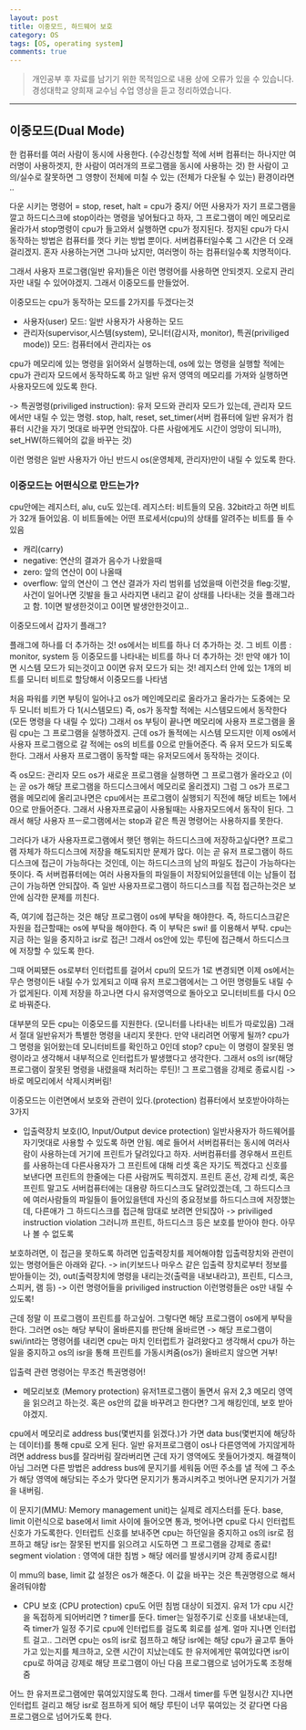 ```yaml
---
layout: post
title: 이중모드, 하드웨어 보호
category: OS
tags: [OS, operating system]
comments: true
---
```


> 개인공부 후 자료를 남기기 위한 목적임으로 내용 상에 오류가 있을 수 있습니다.    
경성대학교 양희재 교수님 수업 영상을 듣고 정리하였습니다.     

<hr>

## 이중모드(Dual Mode)

한 컴퓨터를 여러 사람이 동시에 사용한다. (수강신청할 적에 서버 컴퓨터는 하나지만 여러명이 사용하겟지, 한 사람이 여러개의 프로그램을 동시에 사용하는 것) 한 사람이 고의/실수로 잘못하면 그 영향이 전체에 미칠 수 있는 (전체가 다운될 수 있는) 환경이라면 ..

다운 시키는 명령어 = stop, reset, halt = cpu가 중지/
어떤 사용자가 자기 프로그램을 깔고 하드디스크에 stop이라는 명령을 넣어뒀다고 하자, 그 프로그램이 메인 메모리로 올라가서 stop명령이 cpu가 들고와서 실행하면 cpu가 정지된다. 정지된 cpu가 다시 동작하는 방법은 컴퓨터를 껏다 키는 방법 뿐이다. 서버컴퓨터일수록 그 시간은 더 오래 걸리겠지. 혼자 사용하는거면 그나마 났지만, 여러명이 하는 컴퓨터일수록 치명적이다.

그래서 사용자 프로그램(일반 유저)들은 이런 명령어를 사용하면 안되겟지. 오로지 관리자만 내릴 수 있어야겠지. 그래서 이중모드를 만들었어.

이중모드는 cpu가 동작하는 모드를 2가지를 두겠다는것
- 사용자(user) 모드: 일반 사용자가 사용하는 모드
- 관리자(supervisor,시스템(system), 모니터(감시자, monitor), 특권(priviliged mode)) 모드: 컴퓨터에서 관리자는 os

cpu가 메모리에 있는 명령을 읽어와서 실행하는데, os에 있는 명령을 실행할 적에는 cpu가 관리자 모드에서 동작하도록 하고 일반 유저 영역의 메모리를 가져와 실행하면 사용자모드에 있도록 한다.

-> 특권명령(priviliged instruction): 유저 모드와 관리자 모드가 있는데, 관리자 모드에서만 내릴 수 있는 명령. stop, halt, reset, set_timer(서버 컴퓨터에 일반 유저가 컴퓨터 시간을 자기 멋대로 바꾸면 안되잖아. 다른 사람에게도 시간이 엉망이 되니까), set_HW(하드웨어의 값을 바꾸는 것)

이런 명령은 일반 사용자가 아닌 반드시 os(운영체제, 관리자)만이 내릴 수 있도록 한다.

### 이중모드는 어떤식으로 만드는가?

cpu안에는 레지스터, alu, cu도 있는데.
레지스터: 비트들의 모음. 32bit라고 하면 비트가 32개 들어있음.
이 비트들에는 어떤 프로세서(cpu)의 상태를 알려주는 비트를 들 수 있음
- 캐리(carry)
- negative: 연산의 결과가 음수가 나왔을때
- zero: 앞의 연산이 0이 나올때
- overflow: 앞의 연산이 그 연산 결과가 자리 범위를 넘었을때
이런것을 fleg:깃발, 사건이 일어나면 깃발을 들고 사라지면 내리고 같이 상태를 나타내는 것을 플래그라고 함. 1이면 발생한것이고 0이면 발생안한것이고..

이중모드에서 갑자기 플래그?

플래그에 하나를 더 추가하는 것! os에서는 비트를 하나 더 추가하는 것. 그 비트 이름 : monitor, system 등
이중모드를 나타내는 비트를 하나 더 추가하는 것! 만약 얘가 1이면 시스템 모드가 되는것이고 0이면 유저 모드가 되는 것!
레지스터 안에 있는 1개의 비트를 모니터 비트로 할당해서 이중모드를 나타냄

처음 파워를 키면 부팅이 일어나고 os가 메인메모리로 올라가고 올라가는 도중에는 모두 모니터 비트가 다 1(시스템모드) 즉, os가 동작할 적에는 시스템모드에서 동작한다(모든 명령을 다 내릴 수 있다) 그래서 os 부팅이 끝나면 메모리에 사용자 프로그램을 올림
cpu는 그 프로그램을 실행하겠지. 근데 os가 돌적에는 시스템 모드지만 이제 os에서 사용자 프로그램으로 갈 적에는 os의 비트를 0으로 만들어준다. 즉 유저 모드가 되도록 한다. 그래서 사용자 프로그램이 동작할 때는 유저모드에서 동작하는 것이다.

즉 os모드: 관리자 모드
os가 새로운 프로그램을 실행하면 그 프로그램가 올라오고 (이는 곧 os가 해당 프로그램을 하드디스크에서 메모리로 올리겠지) 그럼 그 os가 프로그램을 메모리에 올리고나면은 cpu에서는 프로그램이 실행되기 직전에 해당 비트는 1에서 0으로 만들어준다. 그래서 사용자프로긂이 사용될때는 사용자모드에서 동작이 된다. 그래서 해당 사용자 프ㅡ로그램에서는 stop과 같은 특권 명령어는 사용하지를 못한다.

그러다가 내가 사용자프로그램에서 햇던 행위는 하드디스크에 저장하고싶다면?
프로그램 자체가 하드디스크에 저장을 해도되지만 문제가 많다. 이는 곧 유저 프로그램이 하드디스크에 접근이 가능하다는 것인데, 이는 하드디스크의 남의 파일도 접근이 가능하다는 뜻이다. 즉 서버컴퓨터에는 여러 사용자들의 파일들이 저장되어있을텐데 이는 남들이 접근이 가능하면 안되잖아. 즉 일반 사용자프로그램이 하드디스크를 직접 접근하는것은 보안에 심각한 문제를 끼친다.

즉, 여기에 접근하는 것은 해당 프로그램이 os에 부탁을 해야한다. 즉, 하드디스크같은 자원을 접근할때는 os에 부탁을 해야한다. 즉 이 부탁은 swi! 를 이용해서 부탁. cpu는 지금 하는 일을 중지하고 isr로 접근! 그래서 os안에 있는 루틴에 접근해서 하드디스크에 저장할 수 있도록 한다.

그때 어찌됐든 os로부터 인터럽트를 걸어서 cpu의 모드가 1로 변경되면 이제 os에서는 무슨 명령이든 내릴 수가 있게되고 이때 유저 프로그램에서는 그 어떤 명령들도 내릴 수가 없게된다. 이제 저장을 하고나면 다시 유저영역으로 돌아오고 모니터비트를 다시 0으로 바꿔준다.

대부분의 모든 cpu는 이중모드를 지원한다. (모니터를 나타내는 비트가 따로있음)
그래서 절대 일반유저가 특별한 명령을 내리지 못한다. 만약 내리려면 어떻게 될까?
cpu가 그 명령을 읽어왔는데 모니터비트를 확인하고 0인데 stop? cpu는 이 명령이 잘못된 명령이라고 생각해서 내부적으로 인터럽트가 발생했다고 생각한다. 그래서 os의 isr(해당 프로그램이 잘못된 명령을 내렸을때 처리하는 루틴)! 그 프로그램을 강제로 종료시킴 -> 바로 메모리에서 삭제시켜버림!

이중모드는 이런면에서 보호와 관련이 있다.(protection)
컴퓨터에서 보호받아야하는 3가지

- 입출력장치 보호(IO, Input/Output device protection)
일반사용자가 하드웨어를 자기멋대로 사용할 수 있도록 하면 안됨.
예로 들어서 서버컴퓨터는 동시에 여러사람이 사용하는데 거기에 프린트가 달려있다고 하자. 서버컴퓨터를 경우해서 프린트를 사용하는데 다른사용자가 그 프린트에 대해 리셋 혹은 자기도 찍겠다고 신호를 보낸다면 프린트의 한줄에는 다른 사람꺼도 찍히겠지.
프린트 혼선, 강제 리셋, 혹은 프린트 말고도 서버컴퓨터에는 대용량 하드디스크도 달려있겠는데, 그 하드디스크에 여러사람들의 파일들이 들어있을텐데 자신의 중요정보를 하드디스크에 저장했는데, 다른애가 그 하드디스크를 접근해 맘대로 보려면 안되잖아 -> priviliged instruction violation
그러니까 프린트, 하드디스크 등은 보호를 받아야 한다. 아무나 볼 수 없도록

보호하려면, 이 접근을 못하도록 하려면 입출력장치를 제어해야함
입출력장치와 관련이 있는 명령어들은 아래와 같다.
-> in(키보드나 마우스 같은 입출력 장치로부터 정보를 받아들이는 것), out(출력장치에 명령을 내리는것(출력을 내보내라고), 프린트, 디스크, 스피커, 램 등)
-> 이런 명령어들을 priviliged instruction
이런명령들은 os만 내릴 수 있도록!

근데 정말 이 프로그램이 프린트를 하고싶어. 그렇다면 해당 프로그램이 os에게 부탁을 한다. 그러면 os는 해당 부탁이 올바른지를 판단해 올바르면 -> 해당 프로그램이 swi/int라는 명령어를 내리면 cpu는 마치 인터럽트가 걸려왔다고 생각해서 cpu가 하는 일을 중지하고 os의 isr을 통해 프린트를 가동시켜줌(os가) 올바르지 않으면 거부!

입출력 관련 명령어는 무조건 특권명령어!

- 메모리보호 (Memory protection)
유저1프로그램이 돌면서 유저 2,3 메모리 영역을 읽으려고 하는것. 혹은 os안의 값을 바꾸려고 한다면?
그게 해킹인데, 보호 받아야겠지.

cpu에서 메모리로 address bus(몇번지를 읽겠다.)가 가면 data bus(몇번지에 해당하는 데이터)를 통해 cpu로 오게 된다. 일반 유저프로그램이 os나 다른영역에 가지않게하려면 address bus를 잘라버림
잘라버리면 근데 자기 영역에도 못들어가겟지. 해결책이 아님
그러면 다른 방법은 address bus에 문지기를 세워둠
어떤 주소를 낼 적에 그 주소가 해당 영역에 해당되는 주소가 맞다면 문지기가 통과시켜주고 벗어나면 문지기가 거절을 내버림.

이 문지기(MMU: Memory management unit)는 실제로 레지스터를 둔다. base, limit 이런식으로 base에서 limit 사이에 들어오면 통과, 벗어나면 cpu로 다시 인터럽트 신호가 가도록한다. 인터럽트 신호를 보내주면 cpu는 하던일을 중지하고 os의 isr로 점프하고 해당 isr는 잘못된 번지를 읽으려고 시도하면 그 프로그램을 강제로 종료!
segment violation : 영역에 대한 침범 > 해당 에러를 발생시키며 강제 종료시킴!

이 mmu의 base, limit 값 설정은 os가 해준다. 이 값을 바꾸는 것은 특권명령으로 해서 올려둬야함

- CPU 보호 (CPU protection)
cpu도 어떤 침범 대상이 되겠지. 유저 1가 cpu 시간을 독접하게 되어버리면 ?
timer를 둔다. timer는 일정주기로 신호를 내보내는데, 즉 timer가 일정 주기로 cpu에 인터럽트를 걸도록 회로를 설계. 얼마 지나면 인터럽트 걸고.. 그러면 cpu는 os의 isr로 점프하고 해당 isr에는 해당 cpu가 골고루 돌아가고 있는지를 체크하고, 오랜 시간이 지났는데도 한 유저에게만 묶여있다면 isr이 cpu로 하여금 강제로 해당 프로그램이 아닌 다음 프로그램으로 넘어가도록 조정해줌

어느 한 유저프로그램에만 묶여있지않도록 한다. 그래서 timer를 두면 일정시간 지나면 인터럽트 걸리고 해당 isr로 점프하게 되어 해당 루틴이 너무 묶여있는 것 같다면 다음 프로그램으로 넘어가도록 한다. 
